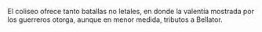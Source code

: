  El coliseo ofrece tanto batallas no letales, en donde la valentía mostrada por los guerreros otorga, aunque en menor medida, tributos a Bellator.

